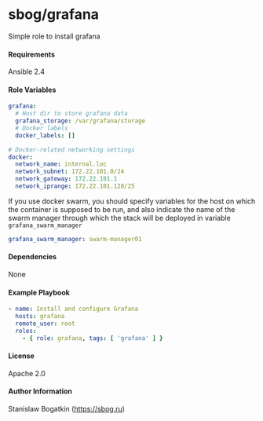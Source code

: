 sbog/grafana
============

Simple role to install grafana

#### Requirements

Ansible 2.4

#### Role Variables

```yaml
grafana:
  # Host dir to store grafana data
  grafana_storage: /var/grafana/storage
  # Docker labels
  docker_labels: []

# Docker-related networking settings
docker:
  network_name: internal.loc
  network_subnet: 172.22.101.0/24
  network_gateway: 172.22.101.1
  network_iprange: 172.22.101.128/25
```

If you use docker swarm, you should specify variables for the host on which
the container is supposed to be run, and also indicate the name of the swarm
manager through which the stack will be deployed in variable
`grafana_swarm_manager`
```yaml
grafana_swarm_manager: swarm-manager01
```

#### Dependencies

None

#### Example Playbook

```yaml
- name: Install and configure Grafana
  hosts: grafana
  remote_user: root
  roles:
    - { role: grafana, tags: [ 'grafana' ] }
```

#### License

Apache 2.0

#### Author Information

Stanislaw Bogatkin (https://sbog.ru)
